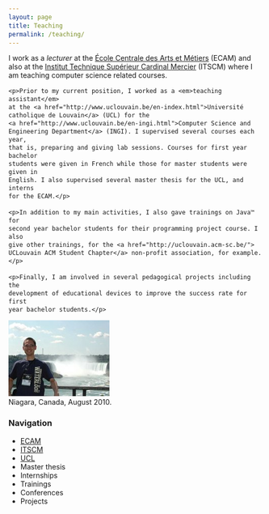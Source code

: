 ```yaml
---
layout: page
title: Teaching
permalink: /teaching/
---
```


<div class="page-col-wrapper">
  <div class="page-col page-col-1">
    <p>I work as a <em>lecturer</em> at the
    <a href="http://www.vinci.be/fr-be/ecam">École Centrale des Arts et
    Métiers</a> (ECAM) and also at the
    <a href="http://www.cardinalmercier-promotionsociale.be/spip2012/index.php">
    Institut Technique Supérieur Cardinal Mercier</a> (ITSCM) where I am
    teaching computer science related courses.</p>

    <p>Prior to my current position, I worked as a <em>teaching assistant</em>
    at the <a href="http://www.uclouvain.be/en-index.html">Université
    catholique de Louvain</a> (UCL) for the
    <a href="http://www.uclouvain.be/en-ingi.html">Computer Science and
    Engineering Department</a> (INGI). I supervised several courses each year,
    that is, preparing and giving lab sessions. Courses for first year bachelor
    students were given in French while those for master students were given in
    English. I also supervised several master thesis for the UCL, and interns
    for the ECAM.</p>

    <p>In addition to my main activities, I also gave trainings on Java™ for
    second year bachelor students for their programming project course. I also
    give other trainings, for the <a href="http://uclouvain.acm-sc.be/">
    UCLouvain ACM Student Chapter</a> non-profit association, for example.</p>

    <p>Finally, I am involved in several pedagogical projects including the
    development of educational devices to improve the success rate for first
    year bachelor students.</p>
  </div>
  <div class="page-col page-col-2">
    <p><img src="/images/niagara.jpg" alt="Niagara, Canada, August 2010"
    width="200" height="150" /><br />
    Niagara, Canada, August 2010.</p>
    <h3>Navigation</h3>
    <ul class="navigation">
      <li><a href="/teaching/ecam/">ECAM</a></li>
      <li><a href="/teaching/itscm/">ITSCM</a></li>
      <li><a href="/teaching/ucl/">UCL</a></li>
      <li>Master thesis</li>
      <li>Internships</li>
      <li>Trainings</li>
      <li>Conferences</li>
      <li>Projects</li>
    </ul>
  </div>
</div>
